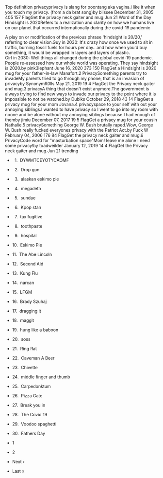 Top definition privacyprivacy is slang for poontang aka vagina.i like it when you touch my privacy. (from a da brat song)by blissee December 31, 2005 405 157 FlagGet the privacy neck gaiter and mug.Jun 21 Word of the Day Hindsight is 2020Refers to a realization and clarity on how we humans live on our planet that occurred internationally during the covid-19 pandemic  
  
A play on or modification of the previous phrase 'hindsight is 20/20,' referring to clear vision.Guy in 2030: It's crazy how once we used to sit in traffic, burning fossil fuels for hours per day.. and how when you'd buy something, it would be wrapped in layers and layers of plastic.  
Girl in 2030: Well things all changed during the global covid-19 pandemic. People re-assessed how our whole world was operating. They say hindsight is 2020.by pink3lephant June 16, 2020 373 150 FlagGet a Hindsight is 2020 mug for your father-in-law Manafort.2 PrivacySomething parents try to invadeMy parents tried to go through my phone, that is an invasion of privacyby SynonymR0lls May 21, 2019 19 4 FlagGet the Privacy neck gaiter and mug.3 privacyA thing that doesn't exist anymore.The government is always trying to find new ways to invade our privacy to the point where it is impossible to not be watched.by Dubiks October 29, 2018 43 14 FlagGet a privacy mug for your mom Jovana.4 privacyspace to your self with out your annoying siblings.I wanted to have privacy so I went to go into my room with noone and be alone without my annoying siblings because I had enough of themby jimiu December 07, 2017 19 5 FlagGet a privacy mug for your cousin Nathalie.5 privacySomething George W. Bush brutally raped.Wow, George W. Bush really fucked everyones privacy with the Patriot Act.by Fuck W February 04, 2006 176 84 FlagGet the privacy neck gaiter and mug.6 PrivacyCode word for "masturbation space"Mom! leave me alone I need some privacy!by toadweilder January 12, 2019 14 4 FlagGet the Privacy neck gaiter and mug.Jun 21 trending

*     1.  DYWMTCEYOTYCAOMF
*     2.  Drop gun
*     3.  alaskan eskimo pie
*     4.  megadeth
*     5.  sundae
*     6.  Kpop stan
*     7.  tax fugitive
*     8.  toothpaste
*     9.  hospital
*   10.  Eskimo Pie
*   11.  The Abe Lincoln
*   12.  Second Aid
*   13.  Kung Flu
*   14.  narcan
*   15.  LFGM
*   16.  Brady Szuhaj
*   17.  dragging it
*   18.  maggit
*   19.  hung like a baboon
*   20.  soss
*   21.  Ring Rat
*   22.  Caveman A Beer
*   23.  Chivette
*   24.  middle finger and thumb
*   25.  Carpedonktum
*   26.  Pizza Gate
*   27.  Break you in
*   28.  The Covid 19
*   29.  Voodoo spaghetti
*   30.  Fathers Day

*   1
*   2
*   Next ›
*   Last »